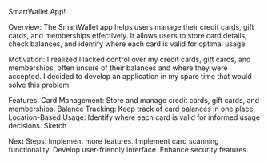SmartWallet App!

Overview:
The SmartWallet app helps users manage their credit cards, gift cards, and memberships effectively. It allows users to store card details, check balances, and identify where each card is valid for optimal usage.

Motivation:
I realized I lacked control over my credit cards, gift cards, and memberships, often unsure of their balances and where they were accepted. I decided to develop an application in my spare time that would solve this problem.

Features:
Card Management: Store and manage credit cards, gift cards, and memberships.
Balance Tracking: Keep track of card balances in one place.
Location-Based Usage: Identify where each card is valid for informed usage decisions.
Sketch

Next Steps:
Implement more features.
Implement card scanning functionality.
Develop user-friendly interface.
Enhance security features.
